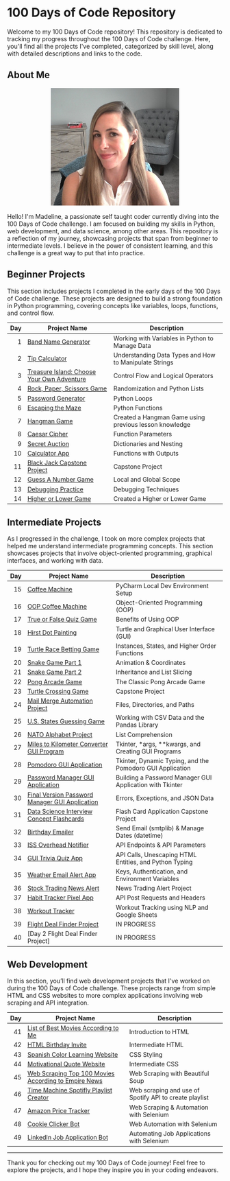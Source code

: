 # 100 Days of Code Repository

Welcome to my 100 Days of Code repository! This repository is dedicated to tracking my progress throughout the 100 Days of Code challenge. Here, you'll find all the projects I've completed, categorized by skill level, along with detailed descriptions and links to the code.

## About Me

<center>
<img src="Madeline.jpg" width="300"/>
</center>


Hello! I'm Madeline, a passionate self taught coder currently diving into the 100 Days of Code challenge. I am focused on building my skills in Python, web development, and data science, among other areas. This repository is a reflection of my journey, showcasing projects that span from beginner to intermediate levels. I believe in the power of consistent learning, and this challenge is a great way to put that into practice.

## Beginner Projects

This section includes projects I completed in the early days of the 100 Days of Code challenge. These projects are designed to build a strong foundation in Python programming, covering concepts like variables, loops, functions, and control flow.

| Day | Project Name | Description |
|----:|--------------|-------------|
| 1   | [Band Name Generator](Day01-Band_Name_Generator) | Working with Variables in Python to Manage Data |
| 2   | [Tip Calculator](https://github.com/madelinecambo/100_Days_Of_Code_Python/tree/master/Day02-Tip_Calculator) | Understanding Data Types and How to Manipulate Strings |
| 3   | [Treasure Island: Choose Your Own Adventure](https://github.com/madelinecambo/100_Days_Of_Code_Python/tree/master/Day03-Treasure_Island_Game) | Control Flow and Logical Operators |
| 4   | [Rock, Paper, Scissors Game](https://github.com/madelinecambo/100_Days_Of_Code_Python/tree/master/Day04-Rock_Paper_Scissors_Game) | Randomization and Python Lists |
| 5   | [Password Generator](https://github.com/madelinecambo/100_Days_Of_Code_Python/tree/master/Day05-Password_Generator) | Python Loops |
| 6   | [Escaping the Maze](https://github.com/madelinecambo/100_Days_Of_Code_Python/tree/master/Day06-Maze_Navigator) | Python Functions |
| 7   | [Hangman Game](https://github.com/madelinecambo/100_Days_Of_Code_Python/tree/master/Day07-Hangman) | Created a Hangman Game using previous lesson knowledge |
| 8   | [Caesar Cipher](https://github.com/madelinecambo/100_Days_Of_Code_Python/tree/master/Day08-Caesar-Cipher) | Function Parameters |
| 9   | [Secret Auction](https://github.com/madelinecambo/100_Days_Of_Code_Python/tree/master/Day09-Silent_Auction) | Dictionaries and Nesting |
| 10  | [Calculator App](https://github.com/madelinecambo/100_Days_Of_Code_Python/tree/master/Day10-Calculator_App) | Functions with Outputs |
| 11  | [Black Jack Capstone Project](https://github.com/madelinecambo/100_Days_Of_Code_Python/tree/master/Day11-BlackJack) | Capstone Project |
| 12  | [Guess A Number Game](https://github.com/madelinecambo/100_Days_Of_Code_Python/blob/master/Day12-Number_Guessing_Game/readme.md) | Local and Global Scope |
| 13  | [Debugging Practice](https://github.com/madelinecambo/100_Days_Of_Code_Python/tree/master/Day13-Debugging) | Debugging Techniques |
| 14  | [Higher or Lower Game](https://github.com/madelinecambo/100_Days_Of_Code_Python/blob/master/Day14-Higher_Lower_Game/readme.md) | Created a Higher or Lower Game |

## Intermediate Projects

As I progressed in the challenge, I took on more complex projects that helped me understand intermediate programming concepts. This section showcases projects that involve object-oriented programming, graphical interfaces, and working with data.

| Day | Project Name | Description |
|----:|--------------|-------------|
| 15  | [Coffee Machine](https://github.com/madelinecambo/100_Days_Of_Code_Python/tree/master/Day15-Coffee_Machine) | PyCharm Local Dev Environment Setup |
| 16  | [OOP Coffee Machine](https://github.com/madelinecambo/100_Days_Of_Code_Python/tree/master/Day16-OOP_Coffee_Machine) | Object-Oriented Programming (OOP) |
| 17  | [True or False Quiz Game](https://github.com/madelinecambo/100_Days_Of_Code_Python/tree/master/Day17-True_or_False_Quiz_Game) | Benefits of Using OOP |
| 18  | [Hirst Dot Painting](https://github.com/madelinecambo/100_Days_Of_Code_Python/tree/master/Day18-Hirst_Painting_Project) | Turtle and Graphical User Interface (GUI) |
| 19  | [Turtle Race Betting Game](https://github.com/madelinecambo/100_Days_Of_Code_Python/tree/master/Day19-Etch-A-Sketch_and_Turtle_Races) | Instances, States, and Higher Order Functions |
| 20  | [Snake Game Part 1](https://github.com/madelinecambo/100_Days_Of_Code_Python/tree/master/Day20-Snake_Game-Part1) | Animation & Coordinates |
| 21  | [Snake Game Part 2](https://github.com/madelinecambo/100_Days_Of_Code_Python/tree/master/Day21-Snake_Game-Part2) | Inheritance and List Slicing |
| 22  | [Pong Arcade Game](https://github.com/madelinecambo/100_Days_Of_Code_Python/tree/master/Day22-Pong_Arcade_Game) | The Classic Pong Arcade Game |
| 23  | [Turtle Crossing Game](https://github.com/madelinecambo/100_Days_Of_Code_Python/tree/master/Day23-Turtle_Crossing_Capstone) | Capstone Project |
| 24  | [Mail Merge Automation Project](https://github.com/madelinecambo/100_Days_Of_Code_Python/tree/master/Day24-Mail_Merge_Project) | Files, Directories, and Paths |
| 25  | [U.S. States Guessing Game](https://github.com/madelinecambo/100_Days_Of_Code_Python/tree/master/Day25-US_State_Naming_Game) | Working with CSV Data and the Pandas Library |
| 26  | [NATO Alphabet Project](https://github.com/madelinecambo/100_Days_Of_Code_Python/tree/master/Day26-NATO_Alphabet_Project) | List Comprehension |
| 27  | [Miles to Kilometer Converter GUI Program](https://github.com/madelinecambo/100_Days_Of_Code_Python/tree/master/Day27-Miles_to_Kilometer_Converter) | Tkinter, *args, **kwargs, and Creating GUI Programs |
| 28  | [Pomodoro GUI Application](https://github.com/madelinecambo/100_Days_Of_Code_Python/tree/master/Day28-Pomodoro_Timer) | Tkinter, Dynamic Typing, and the Pomodoro GUI Application |
| 29  | [Password Manager GUI Application](https://github.com/madelinecambo/100_Days_Of_Code_Python/tree/master/Day29-Password_Manager) | Building a Password Manager GUI Application with Tkinter |
| 30  | [Final Version Password Manager GUI Application](https://github.com/madelinecambo/100_Days_Of_Code_Python/tree/master/Day30-Password-Manager_Final) | Errors, Exceptions, and JSON Data |
| 31  | [Data Science Interview Concept Flashcards](https://github.com/madelinecambo/100_Days_Of_Code_Python/tree/master/Day31-Flash_Cards) | Flash Card Application Capstone Project |
| 32  | [Birthday Emailer](https://github.com/madelinecambo/100_Days_Of_Code_Python/tree/master/Day32-Birthday_Email_Sender) | Send Email (smtplib) & Manage Dates (datetime) |
| 33  | [ISS Overhead Notifier](https://github.com/madelinecambo/100_Days_Of_Code_Python/tree/master/Day33-Overhead_Notifier_Project) | API Endpoints & API Parameters |
| 34  | [GUI Trivia Quiz App](https://github.com/madelinecambo/100_Days_Of_Code_Python/tree/master/Day34-Trivia_Quiz_App) | API Calls, Unescaping HTML Entities, and Python Typing |
| 35  | [Weather Email Alert App](https://github.com/madelinecambo/100_Days_Of_Code_Python/tree/master/Day35-Weather_Email_App) | Keys, Authentication, and Environment Variables |
| 36  | [Stock Trading News Alert](https://github.com/madelinecambo/100_Days_Of_Code_Python/tree/master/Day36-Stock_Trading_News_Alert) | News Trading Alert Project |
| 37  | [Habit Tracker Pixel App](https://github.com/madelinecambo/100_Days_Of_Code_Python/tree/master/Day37-Habit_Tracker) | API Post Requests and Headers |
| 38  | [Workout Tracker](https://github.com/madelinecambo/100_Days_Of_Code_Python/tree/master/Day38-Workout_Tracker) | Workout Tracking using NLP and Google Sheets |
| 39  | [Flight Deal Finder Project](https://github.com/madelinecambo/100_Days_Of_Code_Python/tree/master/Day39-Flight_Deal_Finder) | IN PROGRESS |
| 40  | [Day 2 Flight Deal Finder Project] | IN PROGRESS |

## Web Development

In this section, you’ll find web development projects that I've worked on during the 100 Days of Code challenge. These projects range from simple HTML and CSS websites to more complex applications involving web scraping and API integration.

| Day | Project Name | Description |
|----:|--------------|-------------|
| 41  | [List of Best Movies According to Me](https://github.com/madelinecambo/100_Days_Of_Code_Python/blob/master/Day41-Intro_To_HTML/readme.md) | Introduction to HTML |
| 42  | [HTML Birthday Invite](https://github.com/madelinecambo/100_Days_Of_Code_Python/blob/master/Day42-Intermediate_HTML/readme.md) | Intermediate HTML |
| 43  | [Spanish Color Learning Website](https://github.com/madelinecambo/100_Days_Of_Code_Python/blob/master/Day43-CSS_Styling/readme.md) | CSS Styling |
| 44  | [Motivational Quote Website](https://github.com/madelinecambo/100_Days_Of_Code_Python/blob/master/Day44-Intermediate_CSS/readme.md) | Intermediate CSS |
| 45  | [Web Scraping Top 100 Movies According to Empire News](https://github.com/madelinecambo/100_Days_Of_Code_Python/blob/master/Day45-Web_Scraping/readme.md) | Web Scraping with Beautiful Soup |
|46|[Time Machine Spotifly Playlist Creator](https://github.com/madelinecambo/100_Days_Of_Code_Python/tree/master/Day46-Musical_Time_Machine)|Web scraping and use of Spotify API to create playlist|
| 47  | [Amazon Price Tracker](https://github.com/madelinecambo/100_Days_Of_Code_Python/blob/master/Day47-Amazon_Price_Tracker_Alert) | Web Scraping & Automation with Selenium |
| 48  | [Cookie Clicker Bot](https://github.com/madelinecambo/100_Days_Of_Code_Python/blob/master/Day48-Web_Browser_Bot) | Web Automation with Selenium |
| 49  | [LinkedIn Job Application Bot](https://github.com/madelinecambo/100_Days_Of_Code_Python/blob/master/Day49-Automated_Job_Application_Bot) | Automating Job Applications with Selenium |

---

Thank you for checking out my 100 Days of Code journey! Feel free to explore the projects, and I hope they inspire you in your coding endeavors.
